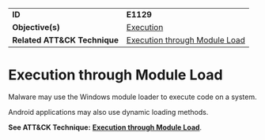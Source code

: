 |||
|---------|------------------------|
|**ID**|**E1129**|
|**Objective(s)**|[Execution](../execution)|
|**Related ATT&CK Technique**|[Execution through Module Load](https://attack.mitre.org/techniques/T1129)|

Execution through Module Load
=============================
Malware may use the Windows module loader to execute code on a system.

Android applications may also use dynamic loading methods.

**See ATT&CK Technique:** [**Execution through Module Load**](https://attack.mitre.org/techniques/T1129).